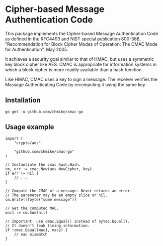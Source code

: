 
# Cipher-based Message Authentication Code

This package implements the Cipher-based Message Authentication Code as
defined in the RFC4493 and NIST special publication 800-38B, "Recommendation
for Block Cipher Modes of Operation: The CMAC Mode for Authentication", May 2005.

It achieves a security goal similar to that of HMAC, but uses a symmetric key
block cipher like AES. CMAC is appropriate for information systems in which a
block cipher is more readily available than a hash function.

Like HMAC, CMAC uses a key to sign a message. The receiver verifies the
Massage Authenticating Code by recomputing it using the same key.

## Installation

    go get -u github.com/chmike/cmac-go

## Usage example

    import (
        "crypto/aes"

        "github.com/chmike/cmac-go"
    )

    // Instantiate the cmac hash.Hash.
    cm, err := cmac.New(aes.NewCipher, key)
    if err != nil {
        // ...
    }

    // Compute the CMAC of a message. Never returns an error.
    // The parameter may be an empty slice or nil.
    cm.Write([]byte("some message"))

    // Get the computed MAC.
    mac1 := cm.Sum(nil)

    // Important: use cmac.Equal() instead of bytes.Equal().
    // It doesn't leak timing information.
    if !cmac.Equal(mac1, mac2) {
        // mac mismatch
    }
